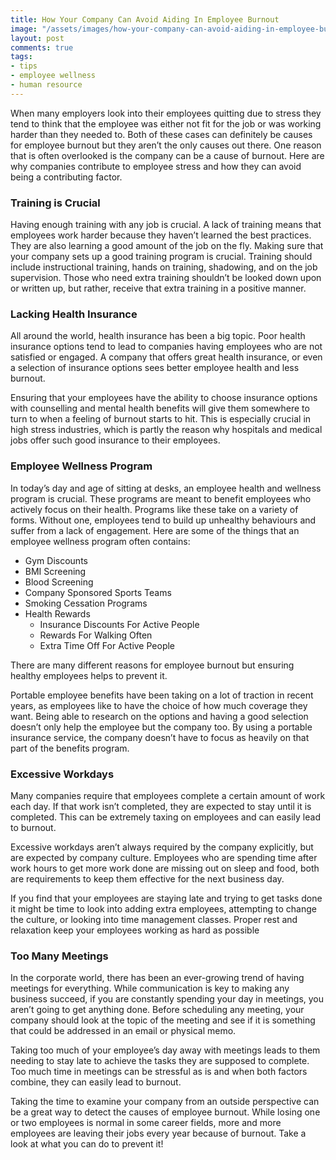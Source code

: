 ```yaml
---
title: How Your Company Can Avoid Aiding In Employee Burnout
image: "/assets/images/how-your-company-can-avoid-aiding-in-employee-burnout.jpg"
layout: post
comments: true
tags:
- tips
- employee wellness
- human resource
---
```


When many employers look into their employees quitting due to stress they tend to think that the employee was either not fit for the job or was working harder than they needed to.  Both of these cases can definitely be causes for employee burnout but they aren’t the only causes out there.  One reason that is often overlooked is the company can be a cause of burnout.  Here are why companies contribute to employee stress and how they can avoid being a contributing factor.

### Training is Crucial
Having enough training with any job is crucial.  A lack of training means that employees work harder because they haven’t learned the best practices.  They are also learning a good amount of the job on the fly.  Making sure that your company sets up a good training program is crucial.  Training should include instructional training, hands on training, shadowing, and on the job supervision. Those who need extra training shouldn’t be looked down upon or written up, but rather, receive that extra training in a positive manner.

### Lacking Health Insurance
All around the world, health insurance has been a big topic.  Poor health insurance options tend to lead to companies having employees who are not satisfied or engaged.  A company that offers great health insurance, or even a selection of insurance options sees better employee health and less burnout.

Ensuring that your employees have the ability to choose insurance options with counselling and mental health benefits will give them somewhere to turn to when a feeling of burnout starts to hit.  This is especially crucial in high stress industries, which is partly the reason why hospitals and medical jobs offer such good insurance to their employees.

### Employee Wellness Program
In today’s day and age of sitting at desks, an employee health and wellness program is crucial.  These programs are meant to benefit employees who actively focus on their health.  Programs like these take on a variety of forms.  Without one, employees tend to build up unhealthy behaviours and suffer from a lack of engagement.
Here are some of the things that an employee wellness program often contains:
* Gym Discounts
* BMI Screening
* Blood Screening
* Company Sponsored Sports Teams
* Smoking Cessation Programs
* Health Rewards
	* 	Insurance Discounts For Active People
	* 	Rewards For Walking Often
	* 	Extra Time Off For Active People

There are many different reasons for employee burnout but ensuring healthy employees helps to prevent it.

Portable employee benefits have been taking on a lot of traction in recent years, as employees like to have the choice of how much coverage they want.  Being able to research on the options and having a good selection doesn’t only help the employee but the company too.  By using a portable insurance service, the company doesn’t have to focus as heavily on that part of the benefits program.

### Excessive Workdays
Many companies require that employees complete a certain amount of work each day.  If that work isn’t completed, they are expected to stay until it is completed.  This can be extremely taxing on employees and can easily lead to burnout.

Excessive workdays aren’t always required by the company explicitly, but are expected by company culture.  Employees who are spending time after work hours to get more work done are missing out on sleep and food, both are requirements to keep them effective for the next business day.

If you find that your employees are staying late and trying to get tasks done it might be time to look into adding extra employees, attempting to change the culture, or looking into time management classes.  Proper rest and relaxation keep your employees working as hard as possible



### Too Many Meetings
In the corporate world, there has been an ever-growing trend of having meetings for everything.  While communication is key to making any business succeed, if you are constantly spending your day in meetings, you aren’t going to get anything done.  Before scheduling any meeting, your company should look at the topic of the meeting and see if it is something that could be addressed in an email or physical memo.  

Taking too much of your employee’s day away with meetings leads to them needing to stay late to achieve the tasks they are supposed to complete.  Too much time in meetings can be stressful as is and when both factors combine, they can easily lead to burnout.

Taking the time to examine your company from an outside perspective can be a great way to detect the causes of employee burnout.  While losing one or two employees is normal in some career fields, more and more employees are leaving their jobs every year because of burnout.  Take a look at what you can do to prevent it!
